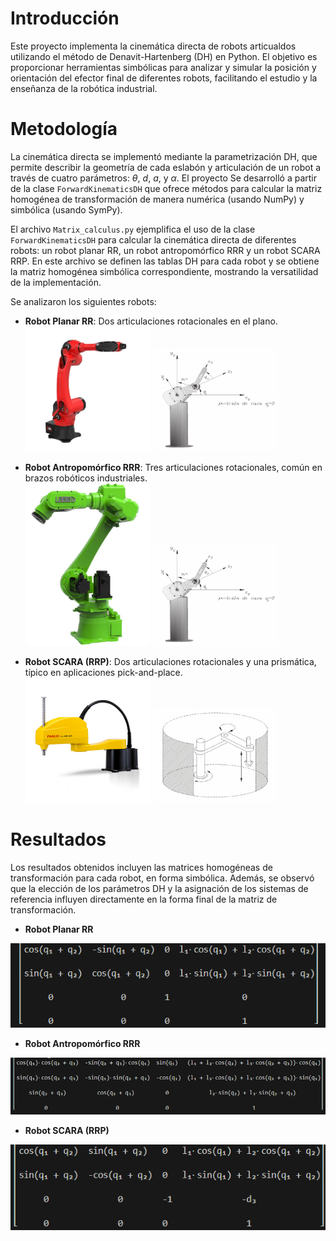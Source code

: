 # Introducción

Este proyecto implementa la cinemática directa de robots articualdos utilizando el método de Denavit-Hartenberg (DH) en Python. El objetivo es proporcionar herramientas simbólicas para analizar y simular la posición y orientación del efector final de diferentes robots, facilitando el estudio y la enseñanza de la robótica industrial.

# Metodología

La cinemática directa se implementó mediante la parametrización DH, que permite describir la geometría de cada eslabón y articulación de un robot a través de cuatro parámetros: $\theta$, $d$, $a$, y $\alpha$. El proyecto Se desarrolló a partir de la clase `ForwardKinematicsDH` que ofrece métodos para calcular la matriz homogénea de transformación de manera numérica (usando NumPy) y simbólica (usando SymPy).

El archivo `Matrix_calculus.py` ejemplifica el uso de la clase `ForwardKinematicsDH` para calcular la cinemática directa de diferentes robots: un robot planar RR, un robot antropomórfico RRR y un robot SCARA RRP. En este archivo se definen las tablas DH para cada robot y se obtiene la matriz homogénea simbólica correspondiente, mostrando la versatilidad de la implementación.

Se analizaron los siguientes robots:

- **Robot Planar RR**: Dos articulaciones rotacionales en el plano.<br>
<img src="img/RR.webp" width="200" alt="Robot Planar RR"/> <img src="img/RR_esq.png" width="200" alt="Esquema Robot Planar RR"/>

- **Robot Antropomórfico RRR**: Tres articulaciones rotacionales, común en brazos robóticos industriales.<br>
<img src="img/RRR.jpg" width="200" alt="Robot Antropomórfico RRR"/> <img src="img/RR_esq.png" width="200" alt="Esquema Robot Antropomórfico RRR"/>

- **Robot SCARA (RRP)**: Dos articulaciones rotacionales y una prismática, típico en aplicaciones pick-and-place.<br>
<img src="img/SCARA.jpg" width="200" alt="Robot SCARA"/> <img src="img/SCARA_esq.png" width="200" alt="Esquema Robot SCARA"/>


# Resultados

Los resultados obtenidos incluyen las matrices homogéneas de transformación para cada robot, en forma simbólica. Además, se observó que la elección de los parámetros DH y la asignación de los sistemas de referencia influyen directamente en la forma final de la matriz de transformación.

- **Robot Planar RR**

![](img/Mat_RR.png)

- **Robot Antropomórfico RRR**

![](img/Mat_RRR.png)

- **Robot SCARA (RRP)**

![](img/Mat_SCARA.png)
